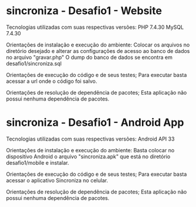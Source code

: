 # sincroniza - Desafio1 - Website

Tecnologias utilizadas com suas respectivas versões:
PHP 7.4.30
MySQL 7.4.30

Orientações de instalação e execução do ambiente:
Colocar os arquivos no diretório desejado e alterar as configurações de acesso ao banco de dados no arquivo "gravar.php"
O dump do banco de dados se encontra em desafio1/sincroniza.sql

Orientações de execução do código e de seus testes;
Para executar basta acessar a url onde o código foi salvo.

Orientações de resolução de dependência de pacotes;
Esta aplicação não possui nenhuma dependência de pacotes.

# sincroniza - Desafio1 - Android App

Tecnologias utilizadas com suas respectivas versões:
Android API 33


Orientações de instalação e execução do ambiente:
Basta colocar no dispositivo Android o arquivo "sincroniza.apk" que está no diretório desafio1/mobile e instalar.

Orientações de execução do código e de seus testes;
Para executar basta acessar o aplicativo Sincroniza no celular.

Orientações de resolução de dependência de pacotes;
Esta aplicação não possui nenhuma dependência de pacotes.
